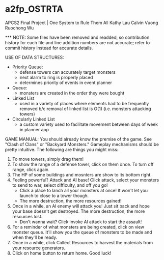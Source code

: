 # a2fp_OSTRTA
APCS2 Final Project | One System to Rule Them All
Kathy Lau
Calvin Vuong
Ruochong Wu

*** NOTE: Some files have been removed and readded, so contribution history for each file and line addition numbers are not accurate; refer to commit history instead for accurate details.

USE OF DATA STRUCTURES:
- Priority Queue: 
    - defense towers can accurately target monsters
    - next alarm to ring is properly placed
    - determines priority of events in event planner
- Queue:
    - monsters are created in the order they were bought
- Linked List
    - used in a variety of places where elements had to be frequently removed b/c removal of linked list is O(1) (i.e. monsters attacking towers)
- Circularly Linked List
  - a custom variety used to facilitate movement between days of week in planner app

GAME MANUAL:
You should already know the premise of the game. See "Clash of Clans" or "Backyard Monsters."
Gameplay mechanisms should be pretty intuitive. The following are things you might miss:

1. To move towers, simply drag them!
2. To show the range of a defense tower, click on them once. To turn off range, click again.
3. The HP of some buildings and mosnters are show to its bottom right.
4. Feeling powerful? Attack and AI base! Click attack, select your monsters to send to war, select difficulty, and off you go! 
     - Click a place to lanch all your monsters at once! It won't let you launch to close to a tower though.
     - The more destruction, the more resources gained!
5. Once in a while, an AI enemy will attack you! Just sit back and hope your base doesn't get destroyed. The more destruction, the more resources lost.
     - Don't wanna wait? Click invoke AI attack to start the assault!
6. For a reminder of what monsters are being created, click on view monster queue. It'll show you the queue of monsters to be made and when they'll be ready.
7. Once in a while, click Collect Resources to harvest the materials from your resource generators.
8. Click on home button to return home.
Good luck!

